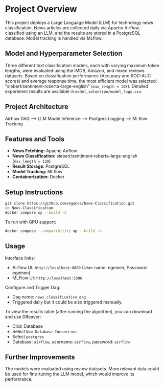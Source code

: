 # Project Overview
This project deploys a Large Language Model (LLM) for technology news classification. News articles are collected daily via Apache Airflow, classified using an LLM, and the results are stored in a PostgreSQL database. Model tracking is handled via MLflow.

## Model and Hyperparameter Selection
Three different text classification models, each with varying maximum token lengths, were evaluated using the IMDB, Amazon, and mixed reviews datasets. Based on classification performance (Accuracy and ROC-AUC scores) and average response time, the most efficient model was selected: "siebert/sentiment-roberta-large-english" (`max_length = 128`).
Detailed experiment results are available in `model_selection/model_logs.csv`.

## Project Architecture
Airflow DAG --> LLM Model Inference --> Postgres Logging --> MLflow Tracking

## Features and Tools

* **News Fetching:** Apache Airflow
* **News Classification:** siebert/sentiment-roberta-large-english (`max_length = 128`)
* **Result Storage:** PostgreSQL
* **Model Tracking:** MLflow
* **Containerization:** Docker

## Setup Instructions

```bash
git clone https://github.com/egonos/News-Classification.git
cd News-Classification
docker compose up --build -d
```
To run with GPU support:

```bash
docker compose --compatibility up --build -d
```

## Usage

Interface links:

* Airflow UI: `http://localhost:8080` (User name: egemen, Password: egemen)
* MLFlow UI: `http://localhost:5000`

Configure and Trigger Dag:

* Dag name: `news_classification_dag`
* Triggered daily but it could be also triggered manually.

To view the results table (after running the algorithm), you can download and use DBeaver:

* Click Database
* Select `New Database Connection`
* Select `postgres`
* Database: `airflow`, username: `airflow`, password: `airflow`


## Further Improvements
The models were evaluated using review datasets. More relevant data could be used for fine-tuning the LLM model, which would improve its performance.

